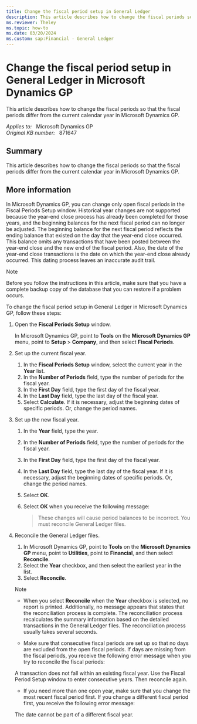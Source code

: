 ```yaml
---
title: Change the fiscal period setup in General Ledger
description: This article describes how to change the fiscal periods so that the fiscal periods differ from the current calendar year in Microsoft Dynamics GP.
ms.reviewer: Theley
ms.topic: how-to
ms.date: 03/20/2024
ms.custom: sap:Financial - General Ledger
---
```

# Change the fiscal period setup in General Ledger in Microsoft Dynamics GP

This article describes how to change the fiscal periods so that the fiscal periods differ from the current calendar year in Microsoft Dynamics GP.

_Applies to:_ &nbsp; Microsoft Dynamics GP  
_Original KB number:_ &nbsp; 871647

## Summary

This article describes how to change the fiscal periods so that the fiscal periods differ from the current calendar year in Microsoft Dynamics GP.

## More information

In Microsoft Dynamics GP, you can change only open fiscal periods in the Fiscal Periods Setup window. Historical year changes are not supported because the year-end close process has already been completed for those years, and the beginning balances for the next fiscal period can no longer be adjusted. The beginning balance for the next fiscal period reflects the ending balance that existed on the day that the year-end close occurred. This balance omits any transactions that have been posted between the year-end close and the new end of the fiscal period. Also, the date of the year-end close transactions is the date on which the year-end close already occurred. This dating process leaves an inaccurate audit trail.

> [!NOTE]
> Before you follow the instructions in this article, make sure that you have a complete backup copy of the database that you can restore if a problem occurs.

To change the fiscal period setup in General Ledger in Microsoft Dynamics GP, follow these steps:

1. Open the **Fiscal Periods Setup** window.

   In Microsoft Dynamics GP, point to **Tools** on the **Microsoft Dynamics GP** menu, point to **Setup** > **Company**, and then select **Fiscal Periods**.

2. Set up the current fiscal year.

   1. In the **Fiscal Periods Setup** window, select the current year in the **Year** list.
   1. In the **Number of Periods** field, type the number of periods for the fiscal year.
   1. In the **First Day** field, type the first day of the fiscal year.
   1. In the **Last Day** field, type the last day of the fiscal year.
   1. Select **Calculate**. If it is necessary, adjust the beginning dates of specific periods. Or, change the period names.

3. Set up the new fiscal year.

   1. In the **Year** field, type the year.
   2. In the **Number of Periods** field, type the number of periods for the fiscal year.
   3. In the **First Day** field, type the first day of the fiscal year.
   4. In the **Last Day** field, type the last day of the fiscal year. If it is necessary, adjust the beginning dates of specific periods. Or, change the period names.
   5. Select **OK**.
   6. Select **OK** when you receive the following message:

      > These changes will cause period balances to be incorrect. You must reconcile General Ledger files.

4. Reconcile the General Ledger files.

   1. In Microsoft Dynamics GP, point to **Tools** on the **Microsoft Dynamics GP** menu, point to **Utilities**, point to **Financial**, and then select **Reconcile**.
   2. Select the **Year** checkbox, and then select the earliest year in the list.
   3. Select **Reconcile**.

     > [!NOTE]
     >
     > - When you select **Reconcile** when the **Year** checkbox is selected, no report is printed. Additionally, no message appears that states that the reconciliation process is complete. The reconciliation process recalculates the summary information based on the detailed transactions in the General Ledger files. The reconciliation process usually takes several seconds.
     >
     > - Make sure that consecutive fiscal periods are set up so that no days are excluded from the open fiscal periods. If days are missing from the fiscal periods, you receive the following error message when you try to reconcile the fiscal periods:  
     >
     > A transaction does not fall within an existing fiscal year. Use the Fiscal Period Setup window to enter consecutive years. Then reconcile again.
     >
     > - If you need more than one open year, make sure that you change the most recent fiscal period first. If you change a different fiscal period first, you receive the following error message:
     >
     > The date cannot be part of a different fiscal year.
